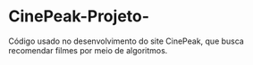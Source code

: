 # CinePeak-Projeto-
Código usado no desenvolvimento do site CinePeak, que busca recomendar filmes por meio de algoritmos. 
